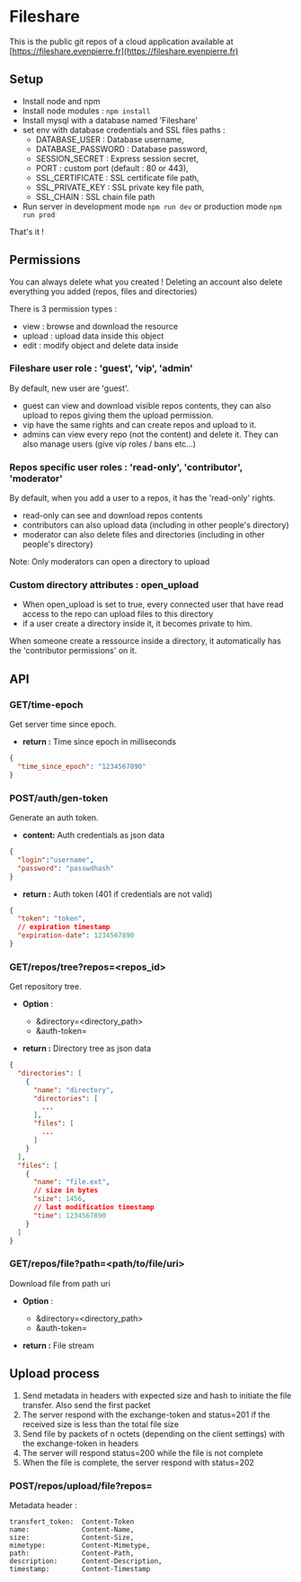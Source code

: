 # Fileshare

This is the public git repos of a cloud application available at [https://fileshare.evenpierre.fr](https://fileshare.evenpierre.fr)

## Setup

- Install node and npm
- Install node modules : `npm install`
- Install mysql with a database named 'Fileshare'
- set env with database credentials and SSL files paths :
  - DATABASE_USER : Database username,
  - DATABASE_PASSWORD : Database password,
  - SESSION_SECRET : Express session secret,
  - PORT : custom port (default : 80 or 443),
  - SSL_CERTIFICATE : SSL certificate file path,
  - SSL_PRIVATE_KEY : SSL private key file path,
  - SSL_CHAIN : SSL chain file path
- Run server in development mode `npm run dev` or production mode `npm run prod`

That's it !

## Permissions

You can always delete what you created !
Deleting an account also delete everything you added (repos, files and directories)

There is 3 permission types :

- view : browse and download the resource
- upload : upload data inside this object
- edit : modify object and delete data inside

### Fileshare user role : 'guest', 'vip', 'admin'

By default, new user are 'guest'.

- guest can view and download visible repos contents, they can also upload to repos giving them the upload permission.
- vip have the same rights and can create repos and upload to it.
- admins can view every repo (not the content) and delete it. They can also manage users (give vip roles / bans etc...)

### Repos specific user roles : 'read-only', 'contributor', 'moderator'

By default, when you add a user to a repos, it has the 'read-only' rights.

- read-only can see and download repos contents
- contributors can also upload data (including in other people's directory)
- moderator can also delete files and directories (including in other people's directory)

Note: Only moderators can open a directory to upload

### Custom directory attributes : open_upload

- When open_upload is set to true, every connected user that have read access to the repo can upload files to this directory
- if a user create a directory inside it, it becomes private to him.

When someone create a ressource inside a directory, it automatically has the 'contributor permissions' on it.

## API


### GET/time-epoch

Get server time since epoch.
- **return :** Time since epoch in milliseconds

```json
{
  "time_since_epoch": "1234567890"
}
```

### POST/auth/gen-token

Generate an auth token.
- **content:** Auth credentials as json data

```json
{
  "login":"username",
  "password": "passwdhash"
}
```

- **return :** Auth token (401 if credentials are not valid)

```json
{
  "token": "token",
  // expiration timestamp 
  "expiration-date": 1234567890
}
```

### GET/repos/tree?repos=<repos_id>

Get repository tree. 
- **Option** : 
  - &directory=<directory_path>
  - &auth-token=<auth-token>

- **return :** Directory tree as json data

```json
{
  "directories": [
    {
      "name": "directory",
      "directories": [
        ...
      ],
      "files": [
        ...
      ]
    }
  ],
  "files": [
    {
      "name": "file.ext",
      // size in bytes
      "size": 1456,
      // last modification timestamp
      "time": 1234567890
    }
  ]
}
```


### GET/repos/file?path=<path/to/file/uri>

Download file from path uri

- **Option** :
  - &directory=<directory_path>
  - &auth-token=<auth-token>

- **return :** File stream

## Upload process

1) Send metadata in headers with expected size and hash to initiate the file transfer. Also send the first packet
2) The server respond with the exchange-token and status=201 if the received size is less than the total file size
3) Send file by packets of n octets (depending on the client settings) with the exchange-token in headers
4) The server will respond status=200 while the file is not complete
5) When the file is complete, the server respond with status=202

### POST/repos/upload/file?repos=<repos>

Metadata header : 
```
transfert_token:  Content-Token
name:             Content-Name,
size:             Content-Size,
mimetype:         Content-Mimetype,
path:             Content-Path,
description:      Content-Description,
timestamp:        Content-Timestamp
```

